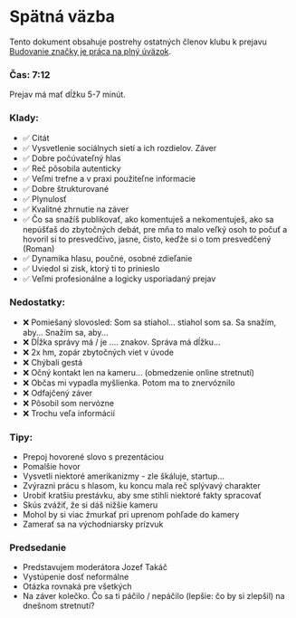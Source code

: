 # Spätná väzba
Tento dokument obsahuje postrehy ostatných členov klubu k prejavu [Budovanie značky je práca na plný úväzok](Budovanie%20zna%C4%8Dky%20je%20pr%C3%A1ca%20na%20pln%C3%BD%20%C3%BAv%C3%A4zok.md).

### Čas: 7:12
Prejav má mať dĺžku 5-7 minút.

### Klady:
- ✅ Citát
- ✅ Vysvetlenie sociálnych sietí a ich rozdielov. Záver
- ✅ Dobre počúvateľný hlas
- ✅ Reč pôsobila autenticky
- ✅ Veľmi trefne a v praxi použiteľne informacie
- ✅ Dobre štrukturované
- ✅ Plynulosť
- ✅ Kvalitné zhrnutie na záver
- ✅ Čo sa snažíš publikovať, ako komentuješ a nekomentuješ, ako sa nepúšťaš do zbytočných debát, pre mňa to malo veľký osoh to počuť a hovoril si to presvedčivo, jasne, čisto, keďže si o tom presvedčený (Roman)
- ✅ Dynamika hlasu, poučné, osobné zdieľanie
- ✅ Uviedol si zisk, ktorý ti to prinieslo
- ✅ Veľmi profesionálne a logicky usporiadaný prejav


### Nedostatky:
- ❌ Pomiešaný slovosled: Som sa stiahol... stiahol som sa. Sa snažím, aby... Snažím sa, aby...
- ❌ Dĺžka správy má / je .... znakov. Správa má dĺžku...
- ❌ 2x hm, zopár zbytočných viet v úvode
- ❌ Chýbali gestá
- ❌ Očný kontakt len na kameru... (obmedzenie online stretnutí)
- ❌ Občas mi vypadla myšlienka. Potom ma to znervóznilo
- ❌ Odfajčený záver
- ❌ Pôsobil som nervózne
- ❌ Trochu veľa informácií


### Tipy:
- Prepoj hovorené slovo s prezentáciou
- Pomalšie hovor
- Vysvetli niektoré amerikanizmy - zle škáluje, startup...
- Zvýrazni prácu s hlasom, ku koncu mala reč splývavý charakter
- Urobiť kratšiu prestávku, aby sme stihli niektoré fakty spracovať
- Skús zvážiť, že si dáš nižšie kameru
- Mohol by si viac žmurkať pri uprenom pohľade do kamery
- Zamerať sa na východniarsky prízvuk

### Predsedanie
- Predstavujem moderátora Jozef Takáč
- Vystúpenie dosť neformálne
- Otázka rovnaká pre všetkých
- Na záver kolečko. Čo sa ti páčilo / nepáčilo (lepšie: čo by si zlepšil) na dnešnom stretnutí?